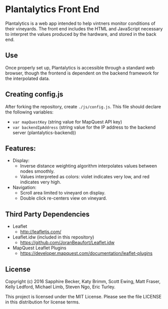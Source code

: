# Plantalytics Front End

Plantalytics is a web app intended to help vintners monitor conditions of
their vineyards. The front end includes the HTML and JavaScript necessary to
interpret the values produced by the hardware, and stored in the back end.

## Use

Once properly set up, Plantalytics is accessible through a standard web
browser, though the frontend is dependent on the backend framework for the
interpolated data.

## Creating config.js

After forking the repository, create `./js/config.js`. This file should declare
the following variables:

* `var mapQuestKey` (string value for MapQuest API key)
* `var backendIpAddress` (string value for the IP address to the backend server (plantalytics-backend))

## Features:
* Display:
    * Inverse distance weighting algorithm interpolates values between nodes
    smoothly.
    * Values interpreted as colors: violet indicates very low, and red
    indicates very high.
* Navigation:
    * Scroll area limited to vineyard on display.
    * Double click re-centers view on vineyard.

## Third Party Dependencies

* Leaflet
    * http://leafletjs.com/
* Leaflet.idw (included in this repository)
    * https://github.com/JoranBeaufort/Leaflet.idw
* MapQuest Leaflet Plugins
    * https://developer.mapquest.com/documentation/leaflet-plugins

## License

Copyright (c) 2016 Sapphire Becker, Katy Brimm, Scott Ewing, Matt Fraser,
Kelly Ledford, Michael Limb, Steven Ngo, Eric Turley.

This project is licensed under the MIT License. Please see the file LICENSE in
this distribution for license terms.
